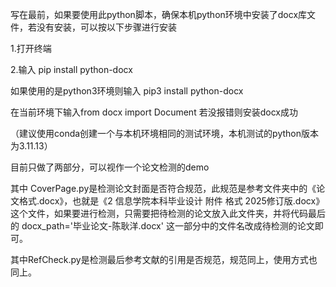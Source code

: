 写在最前，如果要使用此python脚本，确保本机python环境中安装了docx库文件，若没有安装，可以按以下步骤进行安装

1.打开终端

2.输入  pip install python-docx

如果使用的是python3环境则输入    pip3 install python-docx

在当前环境下输入from docx import Document 若没报错则安装docx成功

（建议使用conda创建一个与本机环境相同的测试环境，本机测试的python版本为3.11.13）



目前只做了两部分，可以视作一个论文检测的demo

其中 CoverPage.py是检测论文封面是否符合规范，此规范是参考文件夹中的《论文格式.docx》，也就是《2 信息学院本科毕业设计 附件 格式 2025修订版.docx》这个文件，如果要进行检测，只需要把待检测的论文放入此文件夹，并将代码最后的 docx_path='毕业论文-陈耿洋.docx' 这一部分中的文件名改成待检测的论文即可。

其中RefCheck.py是检测最后参考文献的引用是否规范，规范同上，使用方式也同上。
